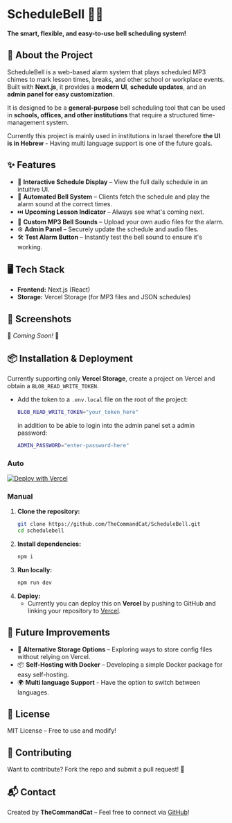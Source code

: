 # ScheduleBell 📅🔔

**The smart, flexible, and easy-to-use bell scheduling system!**

## 🚀 About the Project

ScheduleBell is a web-based alarm system that plays scheduled MP3 chimes to mark lesson times, breaks, and other school or workplace events. Built with **Next.js**, it provides a **modern UI**, **schedule updates**, and an **admin panel for easy customization**.

It is designed to be a **general-purpose** bell scheduling tool that can be used in **schools, offices, and other institutions** that require a structured time-management system.

Currently this project is mainly used in institutions in Israel therefore **the UI is in Hebrew** - Having multi language support is one of the future goals.

## ✨ Features

- 📆 **Interactive Schedule Display** – View the full daily schedule in an intuitive UI.
- 🔔 **Automated Bell System** – Clients fetch the schedule and play the alarm sound at the correct times.
- ⏭️ **Upcoming Lesson Indicator** – Always see what's coming next.
- 🎵 **Custom MP3 Bell Sounds** – Upload your own audio files for the alarm.
- ⚙️ **Admin Panel** – Securely update the schedule and audio files.
- 🛠️ **Test Alarm Button** – Instantly test the bell sound to ensure it's working.

## 🖥️ Tech Stack

- **Frontend:** Next.js (React)
- **Storage:** Vercel Storage (for MP3 files and JSON schedules)

## 📸 Screenshots

🚀 _Coming Soon!_ 🚀

## 📦 Installation & Deployment

Currently supporting only **Vercel Storage**, create a project on Vercel and obtain a `BLOB_READ_WRITE_TOKEN`.

- Add the token to a `.env.local` file on the root of the project:

  ```bash
  BLOB_READ_WRITE_TOKEN="your_token_here"
  ```

  in addition to be able to login into the admin panel set a admin password:

  ```bash
  ADMIN_PASSWORD="enter-password-here"
  ```

### Auto

[![Deploy with Vercel](https://vercel.com/button)](https://vercel.com/new/clone?repository-url=https://github.com/TheCommandCat/ScheduleBell)

### Manual

1. **Clone the repository:**
   ```bash
   git clone https://github.com/TheCommandCat/ScheduleBell.git
   cd schedulebell
   ```
2. **Install dependencies:**
   ```bash
   npm i
   ```
3. **Run locally:**
   ```bash
   npm run dev
   ```
4. **Deploy:**
   - Currently you can deploy this on **Vercel** by pushing to GitHub and linking your repository to [Vercel](https://vercel.com).

## 🎯 Future Improvements

- 🔄 **Alternative Storage Options** – Exploring ways to store config files without relying on Vercel.
- 📦 **Self-Hosting with Docker** – Developing a simple Docker package for easy self-hosting.
- 🌍 **Multi language Support** - Have the option to switch between languages.

## 📜 License

MIT License – Free to use and modify!

## 🤝 Contributing

Want to contribute? Fork the repo and submit a pull request! 🚀

## 📬 Contact

Created by **TheCommandCat** – Feel free to connect via [GitHub](https://github.com/thecommandcat)!
